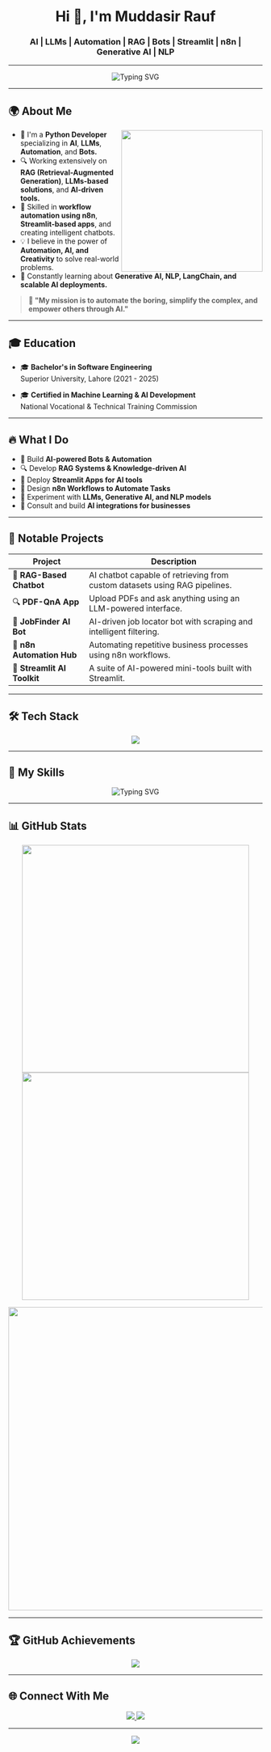 <h1 align="center">Hi 👋, I'm Muddasir Rauf</h1>
<h3 align="center">AI | LLMs | Automation | RAG | Bots | Streamlit | n8n | Generative AI | NLP</h3>

---

<p align="center">
  <img src="https://readme-typing-svg.demolab.com?font=Fira+Code&size=25&pause=1000&color=00F7C7&center=true&vCenter=true&width=600&lines=AI+Developer+%7C+Automation+Specialist;LLM+Expert+%7C+RAG+Engineer;Streamlit+App+Builder+%7C+Bot+Developer;n8n+Automation+%7C+Problem+Solver;Lifelong+Learner+%7C+Tech+Explorer" alt="Typing SVG">
</p>

---

## 🌍 About Me
<img align="right" src="https://user-images.githubusercontent.com/74038190/225813708-98b745f2-7d22-48cf-9150-083f1b00d6c9.gif" width="280">

- 🚀 I'm a **Python Developer** specializing in **AI**, **LLMs**, **Automation**, and **Bots.**  
- 🔍 Working extensively on **RAG (Retrieval-Augmented Generation)**, **LLMs-based solutions**, and **AI-driven tools.**  
- 🎯 Skilled in **workflow automation using n8n**, **Streamlit-based apps**, and creating intelligent chatbots.  
- 💡 I believe in the power of **Automation, AI, and Creativity** to solve real-world problems.  
- 🌱 Constantly learning about **Generative AI, NLP, LangChain, and scalable AI deployments.**  

> **💬 "My mission is to automate the boring, simplify the complex, and empower others through AI."**

---

## 🎓 Education
- 🎓 **Bachelor's in Software Engineering**  
   Superior University, Lahore (2021 - 2025)

- 🎓 **Certified in Machine Learning & AI Development**  
   National Vocational & Technical Training Commission

---

## 🔥 What I Do
- 🤖 Build **AI-powered Bots & Automation**
- 🔍 Develop **RAG Systems & Knowledge-driven AI**
- 🚀 Deploy **Streamlit Apps for AI tools**
- 🔄 Design **n8n Workflows to Automate Tasks**
- 🧠 Experiment with **LLMs, Generative AI, and NLP models**
- 💼 Consult and build **AI integrations for businesses**

---

## 💼 Notable Projects
| Project | Description |
| ------- | ------------ |
| 🧠 **RAG-Based Chatbot** | AI chatbot capable of retrieving from custom datasets using RAG pipelines. |
| 🔍 **PDF-QnA App** | Upload PDFs and ask anything using an LLM-powered interface. |
| 🤖 **JobFinder AI Bot** | AI-driven job locator bot with scraping and intelligent filtering. |
| 🔗 **n8n Automation Hub** | Automating repetitive business processes using n8n workflows. |
| 🚀 **Streamlit AI Toolkit** | A suite of AI-powered mini-tools built with Streamlit. |

---

## 🛠 Tech Stack

<p align="center">
  <a href="#"><img src="https://skillicons.dev/icons?i=python,tensorflow,pytorch,git,github,vscode,streamlit,openai,fastapi,langchain&perline=8" /></a>
</p>

---

## 🚀 My Skills

<p align="center">
  <img src="https://readme-typing-svg.demolab.com?font=Poppins&size=20&pause=1000&color=00F7C7&center=true&vCenter=true&width=600&lines=🧠+LLMs+%7C+GPT+%7C+Claude+%7C+Mistral+%7C+RAG;🤖+Bots+%7C+AI+Automation+%7C+LangChain+%7C+OpenAI;🚀+Streamlit+Apps+%7C+n8n+Workflows+%7C+API+Development;🔍+Web+Scraping+%7C+Data+Extraction+%7C+AI+Tool+Building;🎯+Machine+Learning+%7C+Deep+Learning+%7C+NLP+%7C+Generative+AI" alt="Typing SVG">
</p>

---

## 📊 GitHub Stats

<p align="center">
  <img src="https://github-readme-streak-stats.herokuapp.com?user=muddasirrob&theme=tokyonight&hide_border=true" width="450"/>
  <img src="https://github-readme-stats.vercel.app/api?username=muddasirrob&show_icons=true&theme=tokyonight&hide_border=true" width="450"/>
</p>

<p align="center">
  <img src="https://github-readme-stats.vercel.app/api/top-langs/?username=muddasirrob&layout=compact&theme=tokyonight&hide_border=true&langs_count=8" width="600"/>
</p>

---

## 🏆 GitHub Achievements

<p align="center">
<img src="https://github-profile-trophy.vercel.app/?username=muddasirrob&theme=discord&no-frame=true&no-bg=true&margin-w=10"/>
</p>

---

## 🌐 Connect With Me

<p align="center">
  <a href="https://www.linkedin.com/in/muddasirrob/" target="_blank">
    <img src="https://img.shields.io/badge/LinkedIn-0077B5?style=for-the-badge&logo=linkedin&logoColor=white"/>
  </a>
  <a href="mailto:muddasirrob@gmail.com" target="_blank">
    <img src="https://img.shields.io/badge/Gmail-D14836?style=for-the-badge&logo=gmail&logoColor=white"/>
  </a>
</p>

---

<p align="center">
  <img src="https://komarev.com/ghpvc/?username=muddasirrob&style=for-the-badge&label=Profile+Views&color=00BFFF"/>
</p>
